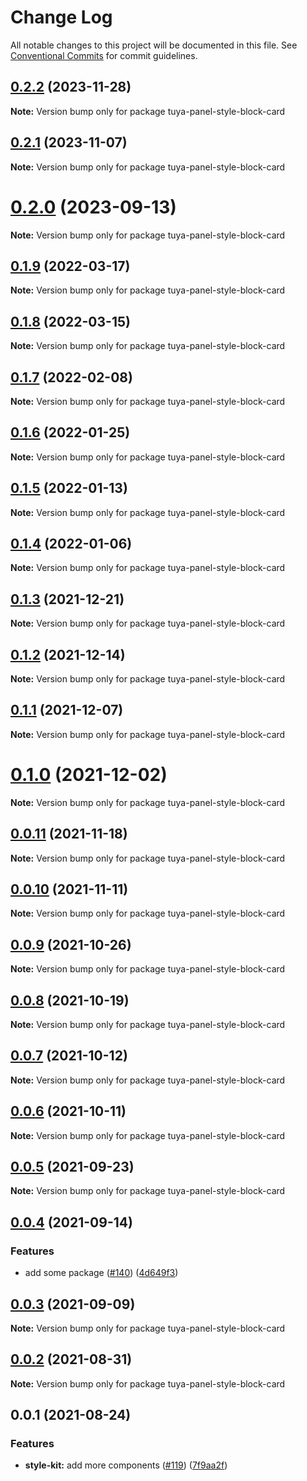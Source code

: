# Change Log

All notable changes to this project will be documented in this file.
See [Conventional Commits](https://conventionalcommits.org) for commit guidelines.

## [0.2.2](https://github.com/tuya/tuya-panel-kit/compare/tuya-panel-style-block-card@0.2.1...tuya-panel-style-block-card@0.2.2) (2023-11-28)

**Note:** Version bump only for package tuya-panel-style-block-card





## [0.2.1](https://github.com/tuya/tuya-panel-kit/compare/tuya-panel-style-block-card@0.2.0...tuya-panel-style-block-card@0.2.1) (2023-11-07)

**Note:** Version bump only for package tuya-panel-style-block-card





# [0.2.0](https://github.com/tuya/tuya-panel-kit/compare/tuya-panel-style-block-card@0.1.9...tuya-panel-style-block-card@0.2.0) (2023-09-13)

**Note:** Version bump only for package tuya-panel-style-block-card





## [0.1.9](https://github.com/tuya/tuya-panel-kit/compare/tuya-panel-style-block-card@0.1.8...tuya-panel-style-block-card@0.1.9) (2022-03-17)

**Note:** Version bump only for package tuya-panel-style-block-card





## [0.1.8](https://github.com/tuya/tuya-panel-kit/compare/tuya-panel-style-block-card@0.1.7...tuya-panel-style-block-card@0.1.8) (2022-03-15)

**Note:** Version bump only for package tuya-panel-style-block-card





## [0.1.7](https://github.com/tuya/tuya-panel-kit/compare/tuya-panel-style-block-card@0.1.6...tuya-panel-style-block-card@0.1.7) (2022-02-08)

**Note:** Version bump only for package tuya-panel-style-block-card





## [0.1.6](https://github.com/tuya/tuya-panel-kit/compare/tuya-panel-style-block-card@0.1.5...tuya-panel-style-block-card@0.1.6) (2022-01-25)

**Note:** Version bump only for package tuya-panel-style-block-card





## [0.1.5](https://github.com/tuya/tuya-panel-kit/compare/tuya-panel-style-block-card@0.1.4...tuya-panel-style-block-card@0.1.5) (2022-01-13)

**Note:** Version bump only for package tuya-panel-style-block-card





## [0.1.4](https://github.com/tuya/tuya-panel-kit/compare/tuya-panel-style-block-card@0.1.3...tuya-panel-style-block-card@0.1.4) (2022-01-06)

**Note:** Version bump only for package tuya-panel-style-block-card





## [0.1.3](https://github.com/tuya/tuya-panel-kit/compare/tuya-panel-style-block-card@0.1.2...tuya-panel-style-block-card@0.1.3) (2021-12-21)

**Note:** Version bump only for package tuya-panel-style-block-card





## [0.1.2](https://github.com/tuya/tuya-panel-kit/compare/tuya-panel-style-block-card@0.1.1...tuya-panel-style-block-card@0.1.2) (2021-12-14)

**Note:** Version bump only for package tuya-panel-style-block-card





## [0.1.1](https://github.com/tuya/tuya-panel-kit/compare/tuya-panel-style-block-card@0.0.11...tuya-panel-style-block-card@0.1.1) (2021-12-07)

**Note:** Version bump only for package tuya-panel-style-block-card





# [0.1.0](https://github.com/tuya/tuya-panel-kit/compare/tuya-panel-style-block-card@0.0.11...tuya-panel-style-block-card@0.1.0) (2021-12-02)

**Note:** Version bump only for package tuya-panel-style-block-card





## [0.0.11](https://github.com/tuya/tuya-panel-kit/compare/tuya-panel-style-block-card@0.0.10...tuya-panel-style-block-card@0.0.11) (2021-11-18)

**Note:** Version bump only for package tuya-panel-style-block-card





## [0.0.10](https://github.com/tuya/tuya-panel-kit/compare/tuya-panel-style-block-card@0.0.9...tuya-panel-style-block-card@0.0.10) (2021-11-11)

**Note:** Version bump only for package tuya-panel-style-block-card





## [0.0.9](https://github.com/tuya/tuya-panel-kit/compare/tuya-panel-style-block-card@0.0.8...tuya-panel-style-block-card@0.0.9) (2021-10-26)

**Note:** Version bump only for package tuya-panel-style-block-card





## [0.0.8](https://github.com/tuya/tuya-panel-kit/compare/tuya-panel-style-block-card@0.0.6...tuya-panel-style-block-card@0.0.8) (2021-10-19)

**Note:** Version bump only for package tuya-panel-style-block-card





## [0.0.7](https://github.com/tuya/tuya-panel-kit/compare/tuya-panel-style-block-card@0.0.6...tuya-panel-style-block-card@0.0.7) (2021-10-12)

**Note:** Version bump only for package tuya-panel-style-block-card





## [0.0.6](https://github.com/tuya/tuya-panel-kit/compare/tuya-panel-style-block-card@0.0.5...tuya-panel-style-block-card@0.0.6) (2021-10-11)

**Note:** Version bump only for package tuya-panel-style-block-card





## [0.0.5](https://github.com/tuya/tuya-panel-kit/compare/tuya-panel-style-block-card@0.0.4...tuya-panel-style-block-card@0.0.5) (2021-09-23)

**Note:** Version bump only for package tuya-panel-style-block-card





## [0.0.4](https://github.com/tuya/tuya-panel-kit/compare/tuya-panel-style-block-card@0.0.3...tuya-panel-style-block-card@0.0.4) (2021-09-14)


### Features

* add some package ([#140](https://github.com/tuya/tuya-panel-kit/issues/140)) ([4d649f3](https://github.com/tuya/tuya-panel-kit/commit/4d649f3020ac96bc9aa16c0d27f925b13244317c))





## [0.0.3](https://github.com/tuya/tuya-panel-kit/compare/tuya-panel-style-block-card@0.0.2...tuya-panel-style-block-card@0.0.3) (2021-09-09)

**Note:** Version bump only for package tuya-panel-style-block-card





## [0.0.2](https://github.com/tuya/tuya-panel-kit/compare/tuya-panel-style-block-card@0.0.1...tuya-panel-style-block-card@0.0.2) (2021-08-31)

**Note:** Version bump only for package tuya-panel-style-block-card





## 0.0.1 (2021-08-24)


### Features

* **style-kit:** add more components ([#119](https://github.com/tuya/tuya-panel-kit/issues/119)) ([7f9aa2f](https://github.com/tuya/tuya-panel-kit/commit/7f9aa2fecf01c73760eeb88fcc09703ccef3afca))
